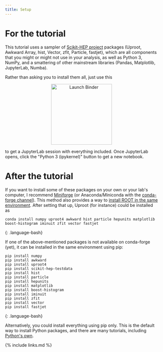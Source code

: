 ```yaml
---
title: Setup
---
```


# For the tutorial

This tutorial uses a sampler of [Scikit-HEP project](https://scikit-hep.org/) packages (Uproot, Awkward Array, hist, Vector, zfit, Particle, fastjet), which are all components that you might or might not use in your analysis, as well as Python 3, NumPy, and a smattering of other mainstream libraries (Pandas, Matplotlib, JupyterLab, Numba).

Rather than asking you to install them all, just use this

<p align="center">
  <a href="https://mybinder.org/v2/gh/hsf-training/hsf-training-scikit-hep-webpage/main?urlpath=lab" target="_blank">
    <img src="https://mybinder.org/badge_logo.svg" alt="Launch Binder" width="200">
  </a>
</p>

to get a JupyterLab session with everything included. Once JupyterLab opens, click the "Python 3 (ipykernel)" button to get a new notebook.

# After the tutorial

If you want to install some of these packages on your own or your lab's computer, I recommend [Miniforge](https://github.com/conda-forge/miniforge) (or Anaconda/Miniconda with the [conda-forge channel](https://conda-forge.org/docs/user/introduction.html#how-can-i-install-packages-from-conda-forge)). This method also provides a way to [install ROOT in the same environment](https://github.com/conda-forge/root-feedstock#readme). After setting that up, Uproot (for instance) could be installed as

~~~
conda install numpy uproot4 awkward hist particle hepunits matplotlib boost-histogram iminuit zfit vector fastjet
~~~
{: .language-bash}

If one of the above-mentioned packages is not available on conda-forge (yet), it can be installed in the same environment using pip:

~~~
pip install numpy
pip install awkward
pip install uproot4
pip install scikit-hep-testdata
pip install hist
pip install particle
pip install hepunits
pip install matplotlib
pip install boost-histogram
pip install iminuit
pip install zfit
pip install vector
pip install fastjet
~~~
{: .language-bash}

Alternatively, you could install everything using pip only. This is the default way to install Python packages, and there are many tutorials, including [Python's own](https://packaging.python.org/en/latest/tutorials/installing-packages/).

{% include links.md %}
